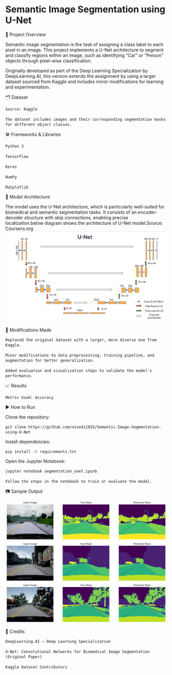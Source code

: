 # Semantic Image Segmentation using U-Net

📌 Project Overview

Semantic image segmentation is the task of assigning a class label to each pixel in an image. This project implements a U-Net architecture to segment and classify regions within an image, such as identifying "Car" or "Person" objects through pixel-wise classification.

Originally developed as part of the Deep Learning Specialization by DeepLearning.AI, this version extends the assignment by using a larger dataset sourced from Kaggle and includes minor modifications for learning and experimentation.


🗂️ Dataset

    Source: Kaggle

    The dataset includes images and their corresponding segmentation masks for different object classes.

🛠️ Frameworks & Libraries

    Python 3

    TensorFlow

    Keras

    NumPy

    Matplotlib

🧠 Model Architecture

The model uses the U-Net architecture, which is particularly well-suited for biomedical and semantic segmentation tasks. It consists of an encoder-decoder structure with skip connections, enabling precise localization.below diagram shows the architecture of U-Net model.Source: Coursera.org
![U-Net architecture](https://github.com/nivedi1925/Semantic-Image-Segmentation-using-U-Net/blob/main/images/unet.png)

🔧 Modifications Made

    Replaced the original dataset with a larger, more diverse one from Kaggle.

    Minor modifications to data preprocessing, training pipeline, and augmentation for better generalization.

    Added evaluation and visualization steps to validate the model's performance.

📈 Results

    Metric Used: Accuracy


▶️ How to Run

Clone the repository:

    git clone https://github.com/nivedi1925/Semantic-Image-Segmentation-using-U-Net

Install dependencies:

    pip install -r requirements.txt

Open the Jupyter Notebook:

    jupyter notebook segmentation_unet.ipynb

    Follow the steps in the notebook to train or evaluate the model.

📷 Sample Output

![images/output_28_10.png](images/output_28_10.png)
![images/output_28_12.png](images/output_28_12.png)
![images/output_28_8.png](images/output_28_8.png)


🧾 Credits

    DeepLearning.AI – Deep Learning Specialization

    U-Net: Convolutional Networks for Biomedical Image Segmentation (Original Paper)

    Kaggle Dataset Contributors
